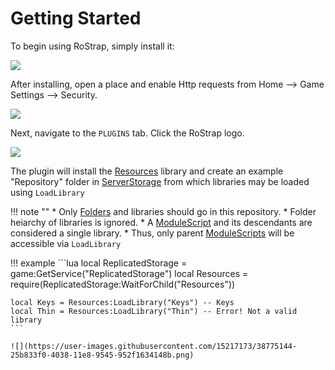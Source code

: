 # Getting Started

To begin using RoStrap, simply install it:

[![](https://avatars1.githubusercontent.com/u/22812966?v=4&s=200)](https://www.roblox.com/library/725884332/RoStrap)

After installing, open a place and enable Http requests from Home --> Game Settings --> Security.

![](https://user-images.githubusercontent.com/15217173/40773165-ae0e978a-6487-11e8-86be-5acea8dd57a9.png)


Next, navigate to the `PLUGINS` tab. Click the RoStrap logo.

![](https://user-images.githubusercontent.com/15217173/40772147-d11332fc-6484-11e8-8448-c50c0ed9d3bc.png)

The plugin will install the [Resources](https://github.com/RoStrap/Resources/blob/master/Resources.lua) library and create an example "Repository" folder in [ServerStorage](http://wiki.roblox.com/index.php?title=API:Class/ServerStorage) from which libraries may be loaded using `LoadLibrary`

!!! note ""
	* Only [Folders](http://wiki.roblox.com/index.php?title=API:Class/Folder) and libraries should go in this repository.
		* Folder heiarchy of libraries is ignored.
	* A [ModuleScript](http://wiki.roblox.com/index.php?title=API:Class/ModuleScript) and its descendants are considered a single library.
		* Thus, only parent [ModuleScripts](http://wiki.roblox.com/index.php?title=API:Class/ModuleScript) will be accessible via `LoadLibrary`

!!! example
	```lua
	local ReplicatedStorage = game:GetService("ReplicatedStorage")
	local Resources = require(ReplicatedStorage:WaitForChild("Resources"))

	local Keys = Resources:LoadLibrary("Keys") -- Keys
	local Thin = Resources:LoadLibrary("Thin") -- Error! Not a valid library
	```

	![](https://user-images.githubusercontent.com/15217173/38775144-25b833f0-4038-11e8-9545-952f1634148b.png)
